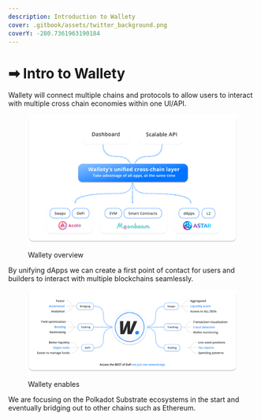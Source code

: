 ```yaml
---
description: Introduction to Wallety
cover: .gitbook/assets/twitter_background.png
coverY: -280.7361963190184
---
```


# ➡ Intro to Wallety

Wallety will connect multiple chains and protocols to allow users to interact with multiple cross chain economies within one UI/API.

<figure><img src=".gitbook/assets/wallety-overview.png" alt=""><figcaption><p>Wallety overview</p></figcaption></figure>

By unifying dApps we can create a first point of contact for users and builders to interact with multiple blockchains seamlessly.

<figure><img src=".gitbook/assets/wallety-enables (1).png" alt=""><figcaption><p>Wallety enables</p></figcaption></figure>

We are focusing on the Polkadot Substrate ecosystems in the start and eventually bridging out to other chains such as Ethereum.&#x20;
